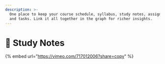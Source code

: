 ```yaml
---
description: >-
  One place to keep your course schedule, syllabus, study notes, assignments,
  and tasks. Link it all together in the graph for richer insights.
---
```


# 🍎 Study Notes

{% embed url="https://vimeo.com/717012006?share=copy" %}

